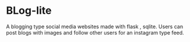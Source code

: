 # BLog-lite
A blogging type social media websites made with flask , sqlite. Users can post blogs with images and follow other users for an instagram type feed. 
